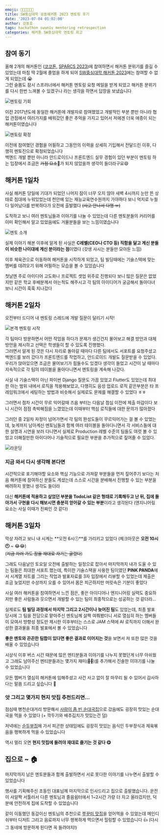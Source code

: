 ```yaml
---
emoji: 👨‍💻👩‍💻👨‍🏫
title: SW중심대학 공동해커톤 2023 멘토링 후기
date: '2023-07-04 01:02:00'
author: 강동호
tags: hackathon swuniv mentoring retrospection
categories: 해커톤 SW중심대학 멘토링 회고
---
```


## 참여 동기
올해 2개의 해커톤인 ([코코톤](https://ivy-periodical-1dc.notion.site/8f571e47478346739e53a60a3d9735fb), [SPARCS 2023](https://festa.io/events/3006))에 참여하면서 해커톤 분위기를 즐길 수 있었는데 마침 딱 2월에 졸업을 하게 되어 [SW중심대학 해커톤 2023](https://www.swuniv.kr/56/?q=YToxOntzOjEyOiJrZXl3b3JkX3R5cGUiO3M6MzoiYWxsIjt9&bmode=view&idx=15247030&t=board)에는 참여할 수 없게 되었는데 😭  
그런 슬픔도 잠시 스프러너에서 해커톤 멘토링 요청 메일을 받게 되었고 해커톤 분위기를 다시 한번 느껴볼 수 있겠구나 라는 생각을 하면서 답장을 보냈습니다

![멘토링 기회](imgs/invite.png)

이전 2017년도에 동일한 해커톤에 개발자로 참여했었고 개발적인 부분 뿐만 아니라 협업 관점에서 여러가지를 배워갔던 좋은 추억을 가지고 있어서 저에겐 더욱 애증이 되는 해커톤이였습니다

![멘토링 확정](imgs/accept.png)

이전에 참여했던 경험을 어필하고 그동안의 이력을 상세히 기입해서 전달드린 이후, 다행히 멘토진으로 확정되었습니다  
백엔드 개발 뿐만 아니라 안드로이드나 프론트엔드 실무 경험이 있던 부분이 멘토링 하는 입장에서 조금은 ~~가점 요소~~🤔가 되지 않았을까 생각이 들더라구요😄

## 해커톤 1일차
사실 해커톤 당일에 기대가 되었던 나머지 잠이 너무 오지 않아 새벽 4시까지 눈만 뜬 상태로 침대에 누워있었는데 천안에 있는 재능교육연수원까지 가야하다 보니 억지로 누웠다 일어났다를 반복하다가 오전에 출발했다 ~~(사고 안나서 다행 ㅠ)~~

도착하고 보니 여러 멘토님들과 이야기를 나눌 수 있었는데 다른 멘토분들의 커리어를 이미 확인해서 알고 있었음에도 거물분들을 보는 느낌이였습니다

![멘토 소개](imgs/introduce_mentor.jpg)

실제 이야기 해본 이후에 알게 된 사실은 **C레벨(CEO나 CTO 등) 직함을 달고 계신 분들이 비슷한 나이대에 계신 분이라는 점**이였다 (갓생 사시는 분들만 모아둔 느낌)

이후 체육관으로 이동하여 해커톤을 시작하게 되었고, 팀 빌딩때에는 기술스택에 맞는 멤버를 데려오기 위해 어필하는 모습을 볼 수 있었습니다

첫날엔 주로 아이디어 고도화나 프로젝트 셋업 위주로 진행되다 보니 많은 질문은 없었지만 같은 학교 후배분께서 아는척도 해주시고 각 팀의 아이디어가 궁금해서 돌아다녀 보니 시간이 훅훅 지나갔다

## 해커톤 2일차

오전부터 드디어 내 멘토링 스레드에 개발 질문이 달리기 시작!

![본격 멘토링 시작](imgs/start-mentoring.png)

각 팀마다 방문하면서 어떤 작업을 하다가 문제가 생긴건지 물어보고 해결 방안과 대체 방안을 제시하고 선택은 학생들이 할 수 있도록 진행했다.  
그러면서 알게 된 것은 다시 자리로 돌아갈 때마다 다른 팀에서도 서포트를 요청주셨고 백엔드를 보러 갔다가 프론트엔드를 작업하고, 안드로이드 개발도 질문받을 수 있었다.  
우리가 앉아있으면 조금은 물어보기가 힘들수도 있겠다 생각이 들었고 시간이 날 때마다 지속적으로 각 팀의 테이블을 돌아다니면서 멘토링을 계속해 나갔다.

사실 내 기술스택이 아닌 파이썬 Django 질문도 가끔 있었고 Flutter도 있었는데 최대한 아는 범위 내에서 로직을 적용해보았고, 다행히도 음성 업로드 로직 같은부분은 타 프레임워크에서 세팅하는 방법과 비슷해서 실제로도 문제를 해결할 수 있었다 ㅎㅎ

그러면서 점차 시간이 무르 익어갈때 즈음 부터는 다음날 점심 이전에 제출 마감이다 보니 시간이 점점 촉박해짐을 느꼈었는데 이때부터 핵심 로직들에 대한 문의가 많아졌다  

그러던 중 2일차 자정이 넘어가면서 각 팀의 완성도들이 무르익어가는 걸 볼 수 있었는데, 늦게까지 남아계신 멘토님들과 함께 여러 테이블을 돌아다니면서 각 서비스들에 대한 설명과 시연을 보러 다니면서 실제로 Production 레벨 수준의 팀들도 여럿 볼 수 있었고 더해질만한 아이디어나 기술적으로 필요한 부분을 추가적으로 짚어줄 수 있었다.

![라운딩](imgs/rounding.jpg)

### 지금 와서 다시 생각해 본다면

시간적으로 포기해야할 요소와 핵심 기능으로 가져갈 부분들을 먼저 짚어주기 보다는 처음 해커톤에 참여하신 분들도 계셨는데 스스로 시간을 분배해서 진행할 수 있는 부분을 배려하지 못했나 생각도 들더라 

대신 **해커톤에 적용하고 싶었던 부분을 TodoList 같은 형태로 기록해두고 난 뒤, 집에 돌아가서 구현을 다시 해보시면 충분히 얻어갈 수 있는 부분**이라고 생각된다 (엔지니어링 요소는 사실 이때가 진짜인 것 같다)

## 해커톤 3일차

막상 자려고 보니 내 시계는 **오전 6시🕕**를 가리키고 있었다 (체크아웃은 **오전 10시🕙** ~ 😂😂)  
(~~지금 자러 가도 잠을 재대로 자기는 글렀다~~)

그래도 다음날인 토요일 오전에 출발하는 일정으로 잡아서 마지막까지 내가 도울 수 있는 팀들은 최대한 서포트 했는데, 특이한 기술스택을 사용한 팀이였던 **PINK PANDA**에서 시계열 차트를 그리는 작업과 발표자료를 3자 입장에서 리뷰할 수 있었는데 제출은 조금 늦었지만 수상까지 오를 수 있어서 몸은 피곤하지만 머릿속은 기분이 좋았다

사실 여러 해커톤을 참여하면서 느낀 점은, 좋은 아이디어나 엔지니어링 실력도 중요하지만 좋은 사람들과 웃으면서 개발할 수 있는 팀이 최종적으로는 성공하는 것 같더라...

실제로도 **팀 빌딩 과정에서 마지막 그리고 2시간이나 늦어진 팀**도 있었는데, 최종 발표 당시에 그 팀을 전담으로 맡아주신 멘토님께 살짝 여쭤봤더니 서로 열심히 하는 멤버들이 모여서 방향성 정도만 제시한 이후부터는 스스로 JAM 스택에 AI 로직까지 더해서 완성한 결과물을 최종 발표에서 볼 수 있었습니다

**좋은 멘토와 끈끈한 팀합이 있다면 좋은 결과로 이어지는 것**을 보면서 저 또한 많은 것을 배울 수 있었습니다

시상식 이후 버스 시간 때문에 많은 멘티분들과 이야기를 나누지 못했던게 너무 아쉬웠고 그래도 남아주신 멘티분들과는 몇가지 재미(~~🍻🍗~~)를 추가해서 진솔한 이야기를 나눌 수 있었습니다

모든 멤버가 열심히 해커톤에 임해주셨고 사건 사고 없이 잘 마무리 될 수 있어서 감사하다는 말씀 드리고 싶습니다 🙇

### 앗 그리고 몇가지 현지 맛집 추천드리면...
점심때 병천순대거리 방문해서 [사람이 좀 빈 순대국집](https://naver.me/FArQzIcD)으로 갔음에도 굉장히 맛있는 순대국을 먹을 수 있었다 (+ 깍두기와 배추김치가 맛있는건 덤)

저녁에는 [순두부집](https://naver.me/5tjiX0UP)에 가서 피곤한 상태임에도 굉장히 맛있는 음식인 두부정식과 제육볶음을 행복하게 먹을 수 있었습니다

역시 멀리 오면 **현지 맛집에 들려야 재대로 즐기는 것 같다 😋** 

## 집으로 ~ 🏠

마지막까지 남은 멘토분들과 함께 출발하면서 서로 못다한 이야기를 나누면서 출발할 수 있었습니다

행사를 기획해주신 조동인 대표님께 마지막으로 인사드리고 집으로 출발했습니다.
운전이 사알짝 서툴러서 다른 멘토님과 졸음쉼터에서 1~2시간 가량 더 자고 올라갔지만, 덕분에 안전하게 집에 도착할 수 있었습니다

같이 이동했던 동갑이신 멘토님의 추천으로 [쭈꾸미 맛집](https://naver.me/xIh2dSIQ)을 얻어먹을 수 있었는데 메인디쉬부터 디저트 그리고 음료까지 너무 행복하게 먹으면서 힐링할 수 있었습니다 👍 (다시 그 동네에 방문하게 된다면 꼭 들려야지!)

